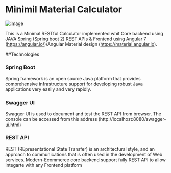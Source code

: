 # Minimil Material Calculator

![image](https://angular.io/assets/images/logos/angular/logo-nav@2x.png)

This is a Minimal RESTful Calculator implemented whit Core backend using JAVA Spring (Spring boot 2) REST APIs & Frontend using Angular 7 (https://angular.io/)/Angular Material design (https://material.angular.io).

##Technologies  

### Spring Boot
Spring framework is an open source Java platform that provides comprehensive infrastructure support for developing robust Java applications very easily and very rapidly.

### Swagger UI
Swagger UI is used to document and test the REST API from browser. The console can be accessed from this address (http://localhost:8080/swagger-ui.html) 


### REST API
REST (REpresentational State Transfer) is an architectural style, and an approach to communications that is often used in the development of Web services. Modern-Ecommerce core backend support fully REST API to allow integarte with any Frontend platform



